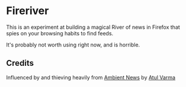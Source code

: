 # Fireriver

This is an experiment at building a magical River of news in Firefox that spies
on your browsing habits to find feeds.

It's probably not worth using right now, and is horrible.

## Credits

Influenced by and thieving heavily from [Ambient News][] by [Atul Varma][]

[Ambient News]: http://www.toolness.com/wp/?p=158
[Atul Varma]: http://www.toolness.com/wp/
